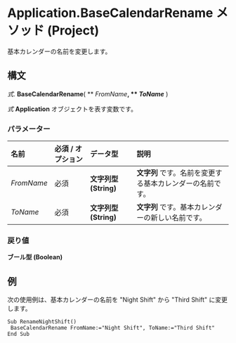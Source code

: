 
# Application.BaseCalendarRename メソッド (Project)

基本カレンダーの名前を変更します。


## 構文

 _式_. **BaseCalendarRename**( ** _FromName_**, ** _ToName_** )

 _式_ **Application** オブジェクトを表す変数です。


### パラメーター



|**名前**|**必須 / オプション**|**データ型**|**説明**|
|:-----|:-----|:-----|:-----|
| _FromName_|必須|**文字列型 (String)**|**文字列** です。名前を変更する基本カレンダーの名前です。|
| _ToName_|必須|**文字列型 (String)**|**文字列** です。基本カレンダーの新しい名前です。|

### 戻り値

 **ブール型 (Boolean)**


## 例

次の使用例は、基本カレンダーの名前を "Night Shift" から "Third Shift" に変更します。


```
Sub RenameNightShift() 
 BaseCalendarRename FromName:="Night Shift", ToName:="Third Shift" 
End Sub
```

